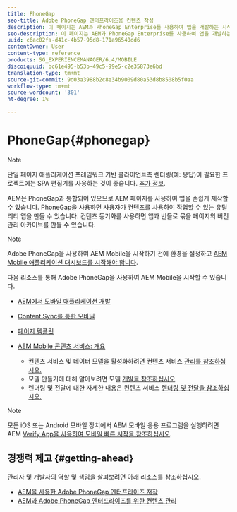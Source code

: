 ```yaml
---
title: PhoneGap
seo-title: Adobe PhoneGap 엔터프라이즈용 컨텐츠 작성
description: 이 페이지는 AEM과 PhoneGap Enterprise를 사용하여 앱을 개발하는 시작점 역할을 합니다. AEM은 PhoneGap과 통합되어 있으므로 AEM 페이지를 사용하여 앱을 손쉽게 제작할 수 있습니다. PhoneGap을 사용하면 사용자가 컨텐츠를 사용하여 작업할 수 있는 유틸리티 앱을 만들 수 있습니다.
seo-description: 이 페이지는 AEM과 PhoneGap Enterprise를 사용하여 앱을 개발하는 시작점 역할을 합니다. AEM은 PhoneGap과 통합되어 있으므로 AEM 페이지를 사용하여 앱을 손쉽게 제작할 수 있습니다. PhoneGap을 사용하면 사용자가 컨텐츠를 사용하여 작업할 수 있는 유틸리티 앱을 만들 수 있습니다.
uuid: c6ac02fa-d41c-4b57-95d8-171a96540dd6
contentOwner: User
content-type: reference
products: SG_EXPERIENCEMANAGER/6.4/MOBILE
discoiquuid: bc61e495-b53b-49c5-99e5-c2e35873e6bd
translation-type: tm+mt
source-git-commit: 9d03a3988b2c8e34b9009d80a53d8b8508b5f0aa
workflow-type: tm+mt
source-wordcount: '301'
ht-degree: 1%

---
```



# PhoneGap{#phonegap}

>[!NOTE]
>
>단일 페이지 애플리케이션 프레임워크 기반 클라이언트측 렌더링(예: 응답)이 필요한 프로젝트에는 SPA 편집기를 사용하는 것이 좋습니다. [추가 정보](/help/sites-developing/spa-overview.md).

AEM은 PhoneGap과 통합되어 있으므로 AEM 페이지를 사용하여 앱을 손쉽게 제작할 수 있습니다. PhoneGap을 사용하면 사용자가 컨텐츠를 사용하여 작업할 수 있는 유틸리티 앱을 만들 수 있습니다. 컨텐츠 동기화를 사용하면 앱과 번들로 묶을 페이지의 버전 관리 아카이브를 만들 수 있습니다.

>[!NOTE]
>
>Adobe PhoneGap을 사용하여 AEM Mobile을 시작하기 전에 환경을 설정하고 [AEM Mobile 애플리케이션 대시보드를 시작해야 합니다](/help/mobile/phonegap-authoring-apps.md).

다음 리소스를 통해 Adobe PhoneGap을 사용하여 AEM Mobile을 시작할 수 있습니다.

* [AEM에서 모바일 애플리케이션 개발](/help/mobile/developing-mobile-applications.md)
* [Content Sync를 통한 모바일](/help/mobile/phonegap-contentsync.md)
* [페이지 템플릿](/help/mobile/phonegap-apps-arch-page-templates.md)

* [AEM Mobile 콘텐츠 서비스: 개요](/help/mobile/develop-content-as-a-service.md)

   * 컨텐츠 서비스 및 데이터 모델을 활성화하려면 컨텐츠 서비스 [관리를 참조하십시오.](/help/mobile/developing-content-services.md)
   * 모델 만들기에 대해 알아보려면 모델 [개발을 참조하십시오](/help/mobile/administer-mobile-apps.md)
   * 렌더링 및 전달에 대한 자세한 내용은 컨텐츠 서비스 [렌더링 및 전달을 참조하십시오.](/help/mobile/rendering-and-delivery.md)

>[!NOTE]
>
>모든 iOS 또는 Android 모바일 장치에서 AEM 모바일 응용 프로그램을 실행하려면 AEM [Verify App을 사용하여 모바일 빠른 시작을 참조하십시오](/help/mobile/phonegap-mobile-quickstart.md).

## 경쟁력 제고 {#getting-ahead}

관리자 및 개발자의 역할 및 책임을 살펴보려면 아래 리소스를 참조하십시오.

* [AEM을 사용한 Adobe PhoneGap 엔터프라이즈 저작](/help/mobile/phonegap.md)
* [AEM과 Adobe PhoneGap 엔터프라이즈를 위한 컨텐츠 관리](/help/mobile/administer-phonegap.md)

